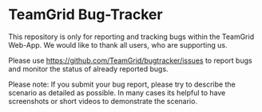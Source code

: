 # TeamGrid Bug-Tracker

This repository is only for reporting and tracking bugs within the TeamGrid Web-App. We would like to thank all users, who are supporting us.

Please use https://github.com/TeamGrid/bugtracker/issues to report bugs and monitor the status of already reported bugs.

Please note:
If you submit your bug report, please try to describe the scenario as detailed as possible. In many cases its helpful to have screenshots or short videos to demonstrate the scenario.
